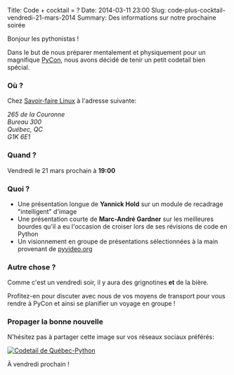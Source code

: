 Title: Code + cocktail = ?
Date: 2014-03-11 23:00
Slug: code-plus-cocktail-vendredi-21-mars-2014
Summary: Des informations sur notre prochaine soirée

Bonjour les pythonistas !

Dans le but de nous préparer mentalement et physiquement pour un magnifique [PyCon](https://us.pycon.org/2014/), nous avons décidé de tenir un petit codetail bien spécial.

### Où ?

Chez [Savoir-faire Linux](https://goo.gl/maps/cZKkC) à l'adresse suivante:

<address>
    265 de la Couronne <br>
    Bureau 300 <br>
    Québec, QC <br>
    G1K 6E1
</address>

### Quand ?

Vendredi le 21 mars prochain à **19:00**

### Quoi ?

* Une présentation longue de **Yannick Hold** sur un module de recadrage "intelligent" d'image
* Une présentation courte de **Marc-André Gardner** sur les meilleures bourdes qu'il a eu l'occasion de croiser lors de ses révisions de code en Python
* Un visionnement en groupe de présentations sélectionnées à la main provenant de [pyvideo.org](http://pyvideo.org/)

### Autre chose ?

Comme c'est un vendredi soir, il y aura des grignotines **et** de la bière.

Profitez-en pour discuter avec nous de vos moyens de transport pour vous rendre à PyCon et ainsi se planifier un voyage en groupe !

### Propager la bonne nouvelle

N'hésitez pas à partager cette image sur vos réseaux sociaux préférés:

<a href="theme/img/codetail.png">
    <img src="theme/img/codetail.png" alt="Codetail de Québec-Python">
</a>

À vendredi prochain !

